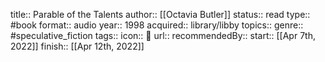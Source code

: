 title:: Parable of the Talents
author:: [[Octavia Butler]]
status:: read
type:: #book
format:: audio
year:: 1998
acquired:: library/libby
topics::
genre:: #speculative_fiction
tags::
icon:: 📖
url::
recommendedBy::
start:: [[Apr 7th, 2022]]
finish:: [[Apr 12th, 2022]]
